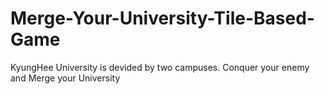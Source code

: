 # Merge-Your-University-Tile-Based-Game
KyungHee University is devided by two campuses. Conquer your enemy and Merge your University
